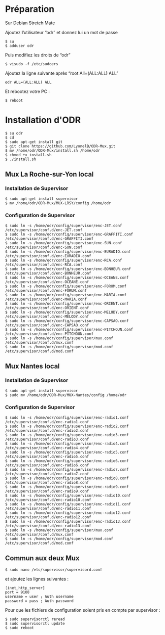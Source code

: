 # Préparation

Sur Debian Stretch Mate

Ajoutez l’utilisateur “odr” et donnez lui un mot de passe

    $ su
    $ adduser odr

Puis modifiez les droits de “odr”

    $ visudo -f /etc/sudoers

Ajoutez la ligne suivante après “root All=(ALL:ALL) ALL”

    odr ALL=(ALL:ALL) ALL

Et rebootez votre PC :

    $ reboot

# Installation d'ODR

    $ su odr
    $ cd
    $ sudo apt-get install git
    $ git clone https://github.com/LyonelB/ODR-Mux.git
    $ mv /home/odr/ODR-Mux/install.sh /home/odr
    $ chmod +x install.sh
    $ ./install.sh

## Mux La Roche-sur-Yon local

### Installation de Supervisor
    
    $ sudo apt-get install supervisor
    $ mv /home/odr/ODR-Mux/MUX-LRSY/config /home/odr

### Configuration de Supervisor

    $ sudo ln -s /home/odr/config/supervisor/enc-JET.conf /etc/supervisor/conf.d/enc-JET.conf
    $ sudo ln -s /home/odr/config/supervisor/enc-GRAFFITI.conf /etc/supervisor/conf.d/enc-GRAFFITI.conf
    $ sudo ln -s /home/odr/config/supervisor/enc-SUN.conf /etc/supervisor/conf.d/enc-SUN.conf
    $ sudo ln -s /home/odr/config/supervisor/enc-EURADIO.conf /etc/supervisor/conf.d/enc-EURADIO.conf
    $ sudo ln -s /home/odr/config/supervisor/enc-RCA.conf /etc/supervisor/conf.d/enc-RCA.conf
    $ sudo ln -s /home/odr/config/supervisor/enc-BONHEUR.conf /etc/supervisor/conf.d/enc-BONHEUR.conf
    $ sudo ln -s /home/odr/config/supervisor/enc-OCEANE.conf /etc/supervisor/conf.d/enc-OCEANE.conf
    $ sudo ln -s /home/odr/config/supervisor/enc-FORUM.conf /etc/supervisor/conf.d/enc-FORUM.conf
    $ sudo ln -s /home/odr/config/supervisor/enc-MARIA.conf /etc/supervisor/conf.d/enc-MARIA.conf
    $ sudo ln -s /home/odr/config/supervisor/enc-ORIENT.conf /etc/supervisor/conf.d/enc-ORIENT.conf
    $ sudo ln -s /home/odr/config/supervisor/enc-MELODY.conf /etc/supervisor/conf.d/enc-MELODY.conf
    $ sudo ln -s /home/odr/config/supervisor/enc-CAPSAO.conf /etc/supervisor/conf.d/enc-CAPSAO.conf
    $ sudo ln -s /home/odr/config/supervisor/enc-PITCHOUN.conf /etc/supervisor/conf.d/enc-PITCHOUN.conf
    $ sudo ln -s /home/odr/config/supervisor/mux.conf /etc/supervisor/conf.d/mux.conf
    $ sudo ln -s /home/odr/config/supervisor/mod.conf /etc/supervisor/conf.d/mod.conf
    
## Mux Nantes local

### Installation de Supervisor
    
    $ sudo apt-get install supervisor
    $ sudo mv /home/odr/ODR-Mux/MUX-Nantes/config /home/odr
    
### Configuration de Supervisor

    $ sudo ln -s /home/odr/config/supervisor/enc-radio1.conf /etc/supervisor/conf.d/enc-radio1.conf
    $ sudo ln -s /home/odr/config/supervisor/enc-radio2.conf /etc/supervisor/conf.d/enc-radio2.conf
    $ sudo ln -s /home/odr/config/supervisor/enc-radio3.conf /etc/supervisor/conf.d/enc-radio3.conf
    $ sudo ln -s /home/odr/config/supervisor/enc-radio4.conf /etc/supervisor/conf.d/enc-radio4.conf
    $ sudo ln -s /home/odr/config/supervisor/enc-radio5.conf /etc/supervisor/conf.d/enc-radio5.conf
    $ sudo ln -s /home/odr/config/supervisor/enc-radio6.conf /etc/supervisor/conf.d/enc-radio6.conf
    $ sudo ln -s /home/odr/config/supervisor/enc-radio7.conf /etc/supervisor/conf.d/enc-radio7.conf
    $ sudo ln -s /home/odr/config/supervisor/enc-radio8.conf /etc/supervisor/conf.d/enc-radio8.conf
    $ sudo ln -s /home/odr/config/supervisor/enc-radio9.conf /etc/supervisor/conf.d/enc-radio9.conf
    $ sudo ln -s /home/odr/config/supervisor/enc-radio10.conf /etc/supervisor/conf.d/enc-radio10.conf
    $ sudo ln -s /home/odr/config/supervisor/enc-radio11.conf /etc/supervisor/conf.d/enc-radio11.conf
    $ sudo ln -s /home/odr/config/supervisor/enc-radio12.conf /etc/supervisor/conf.d/enc-radio12.conf
    $ sudo ln -s /home/odr/config/supervisor/enc-radio13.conf /etc/supervisor/conf.d/enc-radio13.conf
    $ sudo ln -s /home/odr/config/supervisor/mux.conf /etc/supervisor/conf.d/mux.conf
    $ sudo ln -s /home/odr/config/supervisor/mod.conf /etc/supervisor/conf.d/mod.conf
    
## Commun aux deux Mux

    $ sudo nano /etc/supervisor/supervisord.conf

et ajoutez les lignes suivantes :

    [inet_http_server]
    port = 9100
    username = user ; Auth username
    password = pass ; Auth password

Pour que les fichiers de configuration soient pris en compte par supervisor :

    $ sudo supervisorctl reread
    $ sudo supervisorctl update
    $ sudo reboot
